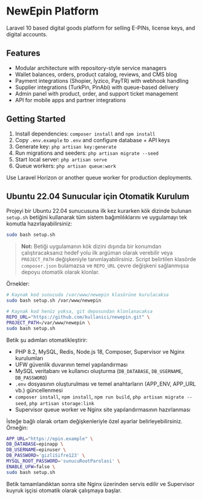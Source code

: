 # NewEpin Platform

Laravel 10 based digital goods platform for selling E-PINs, license keys, and digital accounts.

## Features
- Modular architecture with repository-style service managers
- Wallet balances, orders, product catalog, reviews, and CMS blog
- Payment integrations (Shopier, İyzico, PayTR) with webhook handling
- Supplier integrations (TurkPin, PinAbi) with queue-based delivery
- Admin panel with product, order, and support ticket management
- API for mobile apps and partner integrations

## Getting Started
1. Install dependencies: `composer install` and `npm install`
2. Copy `.env.example` to `.env` and configure database + API keys
3. Generate key: `php artisan key:generate`
4. Run migrations and seeders: `php artisan migrate --seed`
5. Start local server: `php artisan serve`
6. Queue workers: `php artisan queue:work`

Use Laravel Horizon or another queue worker for production deployments.

## Ubuntu 22.04 Sunucular için Otomatik Kurulum

Projeyi bir Ubuntu 22.04 sunucusuna ilk kez kurarken kök dizinde bulunan `setup.sh` betiğini kullanarak tüm sistem bağımlılıklarını ve uygulamayı tek komutla hazırlayabilirsiniz:

```bash
sudo bash setup.sh
```

> **Not:** Betiği uygulamanın kök dizini dışında bir konumdan çalıştıracaksanız hedef yolu ilk argüman olarak verebilir veya `PROJECT_PATH` değişkeniyle tanımlayabilirsiniz. Script belirtilen klasörde `composer.json` bulamazsa ve `REPO_URL` çevre değişkeni sağlanmışsa depoyu otomatik olarak klonlar.

Örnekler:

```bash
# Kaynak kod sunucuda /var/www/newepin klasörüne kurulacaksa
sudo bash setup.sh /var/www/newepin

# Kaynak kod henüz yoksa, git deposundan klonlanacaksa
REPO_URL="https://github.com/kullanici/newepin.git" \
PROJECT_PATH=/var/www/newepin \
sudo bash setup.sh
```

Betik şu adımları otomatikleştirir:

- PHP 8.2, MySQL, Redis, Node.js 18, Composer, Supervisor ve Nginx kurulumları
- UFW güvenlik duvarının temel yapılandırması
- MySQL veritabanı ve kullanıcı oluşturma (`DB_DATABASE`, `DB_USERNAME`, `DB_PASSWORD`)
- `.env` dosyasının oluşturulması ve temel anahtarların (APP_ENV, APP_URL vb.) güncellenmesi
- `composer install`, `npm install`, `npm run build`, `php artisan migrate --seed`, `php artisan storage:link`
- Supervisor queue worker ve Nginx site yapılandırmasının hazırlanması

İsteğe bağlı olarak ortam değişkenleriyle özel ayarlar belirleyebilirsiniz. Örneğin:

```bash
APP_URL="https://epin.example" \
DB_DATABASE=epinapp \
DB_USERNAME=epinuser \
DB_PASSWORD='gizliSifre123' \
MYSQL_ROOT_PASSWORD='sunucuRootParolasi' \
ENABLE_UFW=false \
sudo bash setup.sh
```

Betik tamamlandıktan sonra site Nginx üzerinden servis edilir ve Supervisor kuyruk işçisi otomatik olarak çalışmaya başlar.
